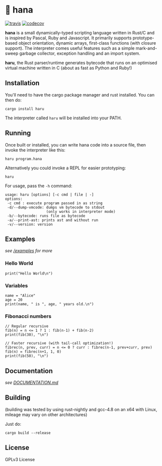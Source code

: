 # 🌸 hana

[![travis](https://travis-ci.org/ffwff/hana.svg?branch=haru)](https://travis-ci.org/ffwff/hana)
[![codecov](https://codecov.io/gh/ffwff/hana/branch/haru/graph/badge.svg)](https://codecov.io/gh/ffwff/hana)

**hana** is a small dynamically-typed scripting language written in Rust/C
and is inspired by Pascal, Ruby and Javascript. It primarily supports prototype-based
object orientation, dynamic arrays, first-class functions (with closure support). The interpreter
comes useful features such as a simple mark-and-sweep garbage collector, exception handling
and an import system.

**haru**, the Rust parser/runtime generates bytecode that runs on an optimised
virtual machine written in C (about as fast as Python and Ruby!)

## Installation

You'll need to have the cargo package manager and rust installed. You can then do:

```
cargo install haru
```

The interpreter called `haru` will be installed into your PATH.

## Running

Once built or installed, you can write hana code into a source file, then invoke the interpreter like this:

```
haru program.hana
```

Alternatively you could invoke a REPL for easier prototyping:

```
haru
```

For usage, pass the `-h` command:

```
usage: haru [options] [-c cmd | file | -]
options:
 -c cmd : execute program passed in as string
 -d/--dump-vmcode: dumps vm bytecode to stdout
                   (only works in interpreter mode)
 -b/--bytecode: runs file as bytecode
 -a/--print-ast: prints ast and without run
 -v/--version: version
```

## Examples

*see [/examples](https://github.com/ffwff/hana/tree/haru/examples) for more*

### Hello World

```
print("Hello World\n")
```

### Variables

```
name = "Alice"
age = 20
print(name, " is ", age, " years old.\n")
```

### Fibonacci numbers

```
// Regular recursive
fib(n) = n <= 1 ? 1 : fib(n-1) + fib(n-2)
print(fib(30), "\n")

// Faster recursive (with tail-call optimization!)
fibrec(n, prev, curr) = n <= 0 ? curr : fibrec(n-1, prev+curr, prev)
fib(n) = fibrec(n+1, 1, 0)
print(fib(50), "\n")
```

## Documentation

*see [DOCUMENTATION.md](https://github.com/ffwff/hana/blob/haru/DOCUMENTATION.md)*

## Building

(building was tested by using rust-nightly and gcc-4.8 on an x64 with Linux, mileage
may vary on other architectures)

Just do:

```
cargo build --release
```

## License

GPLv3 License
